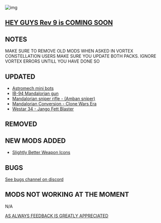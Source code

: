 ![img](https://s11.gifyu.com/images/SgCoI.png)

## [HEY GUYS Rev 9 is COMING SOON](https://)

## NOTES

MAKE SURE TO REMOVE OLD MODS WHEN ASKED IN VORTEX
CONSTELLATION USERS MAKE SURE YOU UPDATE BOTH PACKS. IGNORE VORTEX ERRORS UNTILL YOU HAVE DONE SO

## UPDATED

- [Astromech mini bots](https://www.nexusmods.com/starfield/mods/5056)
- [IB-94 Mandalorian gun](https://www.nexusmods.com/starfield/mods/5022?tab=description)
- [Mandalorian sniper rifle - (Amban sniper)](https://www.nexusmods.com/starfield/mods/4957?tab=description)
- [Mandalorian Conversion - Clone Wars Era](https://www.nexusmods.com/starfield/mods/4783?tab=description)
- [Westar 34 - Jango Fett Blaster](https://www.nexusmods.com/starfield/mods/5119)

## REMOVED



## NEW MODS ADDED

- [Slightly Better Weapon Icons](https://www.nexusmods.com/starfield/mods/4798?tab=description)

## BUGS

[See bugs channel on discord](https://discord.gg/xZNztPjA2u)

## MODS NOT WORKING AT THE MOMENT

N/A

[AS ALWAYS FEEDBACK IS GREATLY APPRECIATED](https://)

